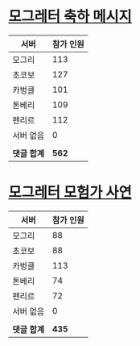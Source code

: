 # [모그레터 축하 메시지](./Event250701_v7_2_10th_moogleletter0.md)

|서버|참가 인원|
|-|-|
|모그리|113|
|초코보|127|
|카벙클|101|
|톤베리|109|
|펜리르|112|
|서버 없음|0|
|||
|**댓글 합계**|**562**|


# [모그레터 모험가 사연](./Event250701_v7_2_10th_moogleletter1.md)

|서버|참가 인원|
|-|-|
|모그리|88|
|초코보|88|
|카벙클|113|
|톤베리|74|
|펜리르|72|
|서버 없음|0|
|||
|**댓글 합계**|**435**|


